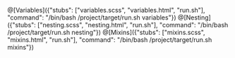 @[Variables]({"stubs": ["variables.scss", "variables.html", "run.sh"], "command": "/bin/bash /project/target/run.sh variables"})
@[Nesting]({"stubs": ["nesting.scss", "nesting.html", "run.sh"], "command": "/bin/bash /project/target/run.sh nesting"})
@[Mixins]({"stubs": ["mixins.scss", "mixins.html", "run.sh"], "command": "/bin/bash /project/target/run.sh mixins"})